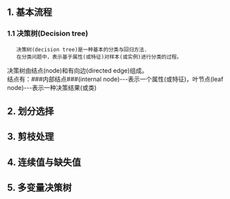 ## 1. 基本流程
### 1.1 决策树(Decision tree)
       决策树(decision tree)是一种基本的分类与回归方法.   
       在分类问题中，表示基于属性(或特征)对样本(或实例)进行分类的过程。
决策树由结点(node)和有向边(directed edge)组成。   
      结点有：###内部结点###(internal node)---表示一个属性(或特征)，叶节点(leaf node)---表示一种决策结果(或类)
    
## 2. 划分选择
## 3. 剪枝处理
## 4. 连续值与缺失值
## 5. 多变量决策树
